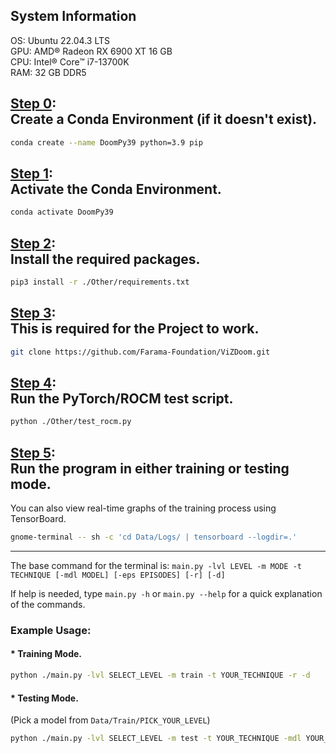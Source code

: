 ## System Information
OS: Ubuntu 22.04.3 LTS<br>
GPU: AMD® Radeon RX 6900 XT 16 GB<br>
CPU: Intel® Core™ i7-13700K<br>
RAM: 32 GB DDR5 <br>

## <u>Step 0</u>:<br>Create a Conda Environment (if it doesn't exist).
```bash
conda create --name DoomPy39 python=3.9 pip
```

## <u>Step 1</u>:<br>Activate the Conda Environment.
```bash
conda activate DoomPy39
```

## <u>Step 2</u>:<br>Install the required packages.
```bash
pip3 install -r ./Other/requirements.txt
```

## <u>Step 3</u>:<br>This is required for the Project to work.
```bash
git clone https://github.com/Farama-Foundation/ViZDoom.git
```

## <u>Step 4</u>:<br>Run the PyTorch/ROCM test script.
```bash
python ./Other/test_rocm.py
```

## <u>Step 5</u>:<br>Run the program in either training or testing mode.
You can also view real-time graphs of the training process using TensorBoard.
```bash
gnome-terminal -- sh -c 'cd Data/Logs/ | tensorboard --logdir=.'
```
___
The base command for the terminal is:
`main.py -lvl LEVEL -m MODE -t TECHNIQUE [-mdl MODEL] [-eps EPISODES] [-r] [-d]`

If help is needed, type `main.py -h` or `main.py --help` for a quick explanation of the commands.

### Example Usage:
#### * Training Mode.
```bash
python ./main.py -lvl SELECT_LEVEL -m train -t YOUR_TECHNIQUE -r -d
```
#### * Testing Mode.
(Pick a model from `Data/Train/PICK_YOUR_LEVEL`)
```bash
python ./main.py -lvl SELECT_LEVEL -m test -t YOUR_TECHNIQUE -mdl YOUR_MODEL -eps X -r -d
```
